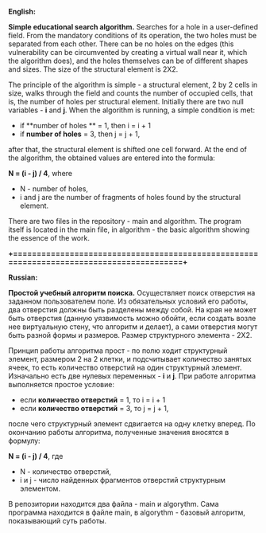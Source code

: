 **English:**

**Simple educational search algorithm.** Searches for a hole in a user-defined field. 
From the mandatory conditions of its operation, the two holes must be separated from each other. There can be no holes on the edges (this vulnerability can be circumvented by creating a virtual wall near it, which the algorithm does), and the holes themselves can be of different shapes and sizes. The size of the structural element is 2X2.

The principle of the algorithm is simple - a structural element, 2 by 2 cells in size, walks through the field and counts the number of occupied cells, that is, the number of holes per structural element. Initially there are two null variables - **i** and **j**. When the algorithm is running, a simple condition is met:

+ if **number of holes ** = 1, then i = i + 1
+ if **number of holes** = 3, then j = j + 1, 

after that, the structural element is shifted one cell forward. At the end of the algorithm, the obtained values are entered into the formula: 

**N = (i - j) / 4**, where 
+ N - number of holes, 
+ i and j are the number of fragments of holes found by the structural element.

There are two files in the repository - main and algorithm. The program itself is located in the main file, in algorithm - the basic algorithm showing the essence of the work.

**+=========================================================================================+**

**Russian:**

**Простой учебный алгоритм поиска.** Осуществляет поиск отверстия на заданном пользователем поле. 
Из обязательных условий его работы, два отверстия должны быть разделены между собой. На края не может быть отверстия (данную уязвимость можно обойти, если создать возле нее виртуальную стену, что алгоритм и делает), а сами отверстия могут быть разной формы и размеров. Размер структурного элемента - 2Х2.

Принцип работы алгоритма прост - по полю ходит структурный элемент, размером 2 на 2 клетки, и подсчитывает количество занятых ячеек, то есть количество отверстий на один структурный элемент. Изначально есть две нулевых переменных - **i** и **j**. При работе алгоритма выполняется простое условие:

+ если **количество отверстий** = 1, то i = i + 1
+ если **количество отверстий** = 3, то j = j + 1, 

после чего структурный элемент сдвигается на одну клетку вперед. По окончанию работы алгоритма, полученные значения вносятся в формулу: 

**N = (i - j) / 4**, где 
+ N - количество отверстий, 
+ i и j - число найденных фрагментов отверстий структурным элементом.

В репозитории находится два файла - main и algorythm. Сама программа находится в файле main, в algorythm - базовый алгоритм, показывающий суть работы.
